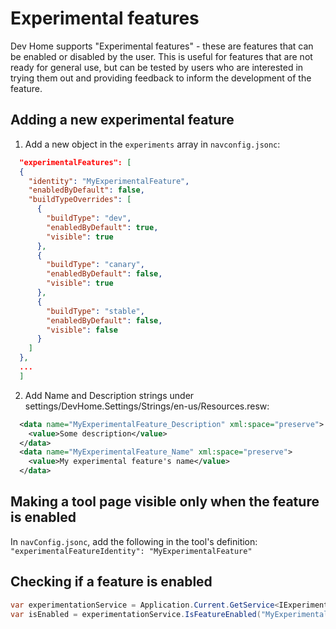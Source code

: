 # Experimental features

Dev Home supports "Experimental features" - these are features that can be enabled or disabled by the user. 
This is useful for features that are not ready for general use, but can be tested by users who are interested in trying them out and providing feedback to inform the development of the feature.


## Adding a new experimental feature

1. Add a new object in the `experiments` array in `navconfig.jsonc`:
```json
  "experimentalFeatures": [
  {
    "identity": "MyExperimentalFeature",
    "enabledByDefault": false,
    "buildTypeOverrides": [
      {
        "buildType": "dev",
        "enabledByDefault": true,
        "visible": true
      },
      {
        "buildType": "canary",
        "enabledByDefault": false,
        "visible": true
      },
      {
        "buildType": "stable",
        "enabledByDefault": false,
        "visible": false
      }
    ]
  },
  ...
  ]
```
2. Add Name and Description strings under settings/DevHome.Settings/Strings/en-us/Resources.resw:
```xml
  <data name="MyExperimentalFeature_Description" xml:space="preserve">
    <value>Some description</value>
  </data>
  <data name="MyExperimentalFeature_Name" xml:space="preserve">
    <value>My experimental feature's name</value>
  </data>
```

## Making a tool page visible only when the feature is enabled

In `navConfig.jsonc`, add the following in the tool's definition:
`"experimentalFeatureIdentity": "MyExperimentalFeature"`

## Checking if a feature is enabled

```csharp
var experimentationService = Application.Current.GetService<IExperimentationService>();
var isEnabled = experimentationService.IsFeatureEnabled("MyExperimentalFeature");
```
